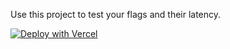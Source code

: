 Use this project to test your flags and their latency.

[![Deploy with Vercel](https://vercel.com/button)](https://vercel.com/new/clone?repository-url=https%3A%2F%2Fgithub.com%2Fupstash%2Fedge-flags%2Ftree%2Fmain%2Fexamples%2Fnextjs&project-name=edge-flags&repository-name=edge-flags&redirect-url=https%3A%2F%2Fconsole.upstash.com%2Fedge-flags&developer-id=oac_V3R1GIpkoJorr6fqyiwdhl17&demo-title=Edge%20Flags&demo-description=Feature%20flags%20at%20the%20edge&demo-url=https%3A%2F%2Fedge-flags-nextjs.vercel.app&integration-ids=oac_V3R1GIpkoJorr6fqyiwdhl17)
